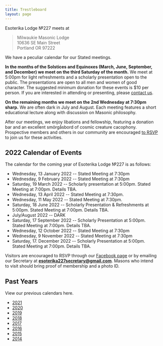 ```yaml
---
title: Trestleboard
layout: page
---
```


Esoterika Lodge №227 meets at

> Milwaukie Masonic Lodge<br>
> 10636 SE Main Street<br>
> Portland OR 97222

We have a peculiar calendar for our Stated meetings.

**In the months of the Solstices and Equinoxes (March, June,
September, and December) we meet on the third Saturday of the month.**
We meet at 5:00pm for light refreshments and a scholarly presentation
open to the public. The presentations are open to all men and women of
good character. The suggested minimum donation for these events is $10
per person. If you are interested in attending or presenting, please
[contact us](/contact/).

**On the remaining months we meet on the 2nd Wednesday at 7:30pm
sharp.** We are often dark in July and August. Each meeting features a
short educational lecture along with discussion on Masonic philosophy.

After our meetings, we enjoy libations and fellowship, featuring a
donation bar and an excellent smörgåsbord of cosmic creature cacophony. Prospective members
and others in our community are encouraged [to RSVP](/contact/) to join us for these activities.

## 2022 Calendar of Events

The calendar for the coming year of Esoterika Lodge №227 is as follows:

 -  Wednesday, 13 January 2022 -- Stated Meeting at 7:30pm
 -  Wednesday, 9 February 2022 -- Stated Meeting at 7:30pm
 -  Saturday, 19 March 2022 -- Scholarly presentation at 5:00pm. Stated Meeting at 7:00pm. Details TBA.
 -  Wednesday, 13 April 2022 -- Stated Meeting at 7:30pm.
 -  Wednesday, 11 May 2022 -- Stated Meeting at 7:30pm.
 -  Saturday, 18 June 2022 -- Scholarly Presentation & Refreshments at 5:00pm. Stated Meeting at 7:00pm. Details TBA.
 -  July/August 2022 -- DARK
 -  Saturday, 17 September 2022 -- Scholarly Presentation at 5:00pm. Stated Meeting at 7:00pm. Details TBA.
 -  Wednesday, 12 October 2022 -- Stated Meeting at 7:30pm
 -  Wednesday, 9 November 2022 -- Stated Meeting at 7:30pm
 -  Saturday, 17. December 2022 -- Scholarly Presentation at 5:00pm. Stated Meeting at 7:00pm. Details TBA.

Visitors are encouraged to RSVP through our [Facebook page](https://www.facebook.com/esoterikalodge.oregon/) or by emailing our Secretary at **esoterika227secretary@gmail.com**. Masons who intend to visit should bring proof of membership and a photo ID.

## Past Years

View our previous calendars here.

 - [2021](2021/)
 - [2020](2020/)
 - [2019](2019/)
 - [2018](2018/)
 - [2017](2017/)
 - [2016](2016/)
 - [2015](2015/)
 - [2014](2014/)
 
